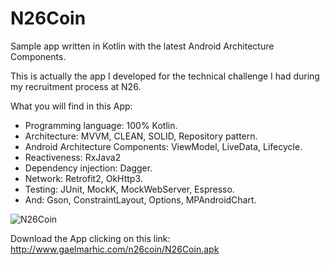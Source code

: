 # N26Coin
Sample app written in Kotlin with the latest Android Architecture Components.

This is actually the app I developed for the technical challenge I had during my recruitment process at N26.

What you will find in this App:
* Programming language: 100% Kotlin.
* Architecture: MVVM, CLEAN, SOLID, Repository pattern.
* Android Architecture Components: ViewModel, LiveData, Lifecycle.
* Reactiveness: RxJava2
* Dependency injection: Dagger.
* Network: Retrofit2, OkHttp3.
* Testing: JUnit, MockK, MockWebServer, Espresso.
* And: Gson, ConstraintLayout, Options, MPAndroidChart.

![N26Coin](https://user-images.githubusercontent.com/16627604/57197241-54681c80-6f65-11e9-8b9d-3046b845a322.png)

Download the App clicking on this link: http://www.gaelmarhic.com/n26coin/N26Coin.apk